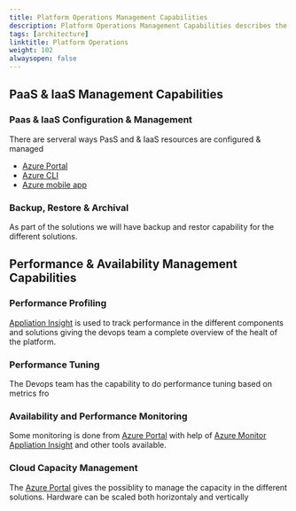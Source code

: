 ```yaml
---
title: Platform Operations Management Capabilities
description: Platform Operations Management Capabilities describes the capabilities needed to operate the platform. 
tags: [architecture]
linktitle: Platform Operations
weight: 102
alwaysopen: false
---
```


## PaaS & IaaS Management Capabilities

### Paas & IaaS Configuration & Management
There are serveral ways PasS and & IaaS resources are configured & managed

- [Azure Portal](https://azure.microsoft.com/en-us/features/azure-portal/) 
- [Azure CLI](https://docs.microsoft.com/en-us/cli/azure/?view=azure-cli-latest)
- [Azure mobile app](https://azure.microsoft.com/en-us/features/azure-portal/mobile-app/)

### Backup, Restore & Archival
As part of the solutions we will have backup and restor capability for the different solutions.

## Performance & Availability Management Capabilities

### Performance Profiling
 [Appliation Insight](https://docs.microsoft.com/en-us/azure/azure-monitor/app/app-insights-overview) is used to track performance in the different components and solutions giving the devops team a complete overview of the healt of the platform.

### Performance Tuning
The Devops team has the capability to do performance tuning based on metrics fro

### Availability and Performance Monitoring
Some monitoring is done from [Azure Portal](https://azure.microsoft.com/en-us/features/azure-portal/) with help of [Azure Monitor](https://docs.microsoft.com/en-us/azure/azure-monitor/overview)
 [Appliation Insight](https://docs.microsoft.com/en-us/azure/azure-monitor/app/app-insights-overview) and other tools available. 

### Cloud Capacity Management
The [Azure Portal](https://azure.microsoft.com/en-us/features/azure-portal/) gives the possiblity to manage the capacity in the different solutions. Hardware can be scaled both horizontaly and vertically 
